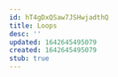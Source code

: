 ```yaml
---
id: hT4gDxQSaw7JSHwjadthQ
title: Loops
desc: ''
updated: 1642645495079
created: 1642645495079
stub: true
---
```


